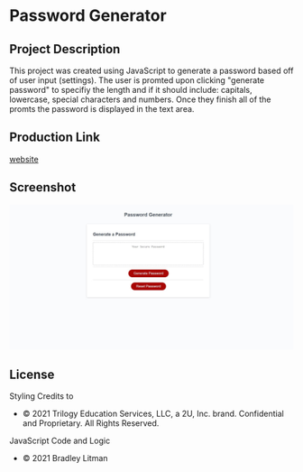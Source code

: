 # Password Generator 

## Project Description
This project was created using JavaScript to generate a password based off of user input (settings). The user is promted upon clicking "generate password" to specifiy the length and if it should include: capitals, lowercase, special characters and numbers. Once they finish all of the promts the password is displayed in the text area.

## Production Link
[website](https://blitman12.github.io/Password-Generator/)

## Screenshot
![Screenshot](/images/screenshot.JPG)

## License
Styling Credits to
* © 2021 Trilogy Education Services, LLC, a 2U, Inc. brand. Confidential and Proprietary. All Rights Reserved.

 JavaScript Code and Logic 
* © 2021 Bradley Litman 
